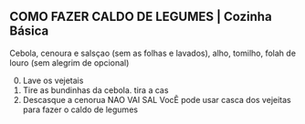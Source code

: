 ## COMO FAZER CALDO DE LEGUMES | Cozinha Básica

Cebola, cenoura e salsçao (sem as folhas e lavados), alho, tomilho, folah de louro (sem alegrim de opcional)

0. Lave os vejetais
1. Tire as bundinhas da cebola. tira a cas
2. Descasque a cenorua
NAO VAI SAL
VocẼ pode usar casca dos vejeitas para fazer o caldo de legumes
